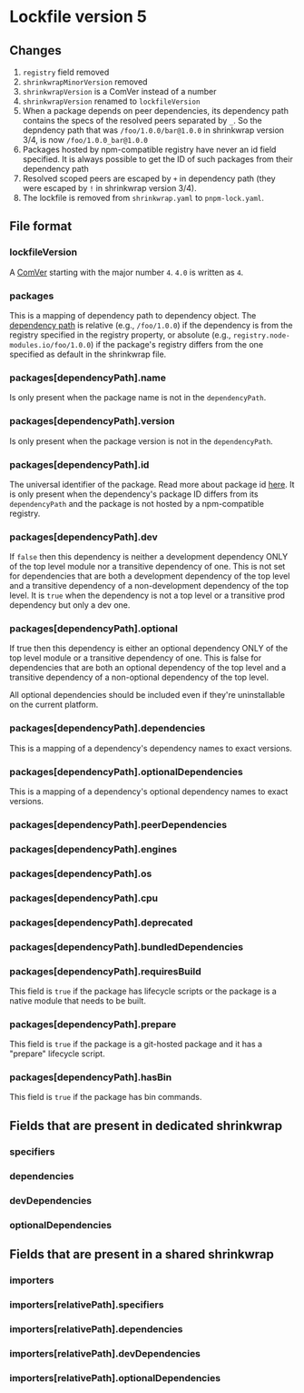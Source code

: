 # Lockfile version 5

## Changes

1. `registry` field removed
1. `shrinkwrapMinorVersion` removed
1. `shrinkwrapVersion` is a ComVer instead of a number
1. `shrinkwrapVersion` renamed to `lockfileVersion`
1. When a package depends on peer dependencies, its dependency path contains the specs of the resolved peers separated by `_`. So the depndency path that was `/foo/1.0.0/bar@1.0.0` in shrinkwrap version 3/4, is now `/foo/1.0.0_bar@1.0.0`
1. Packages hosted by npm-compatible registry have never an id field specified. It is always possible to get the ID of such packages from their dependency path
1. Resolved scoped peers are escaped by `+` in dependency path (they were escaped by `!` in shrinkwrap version 3/4).
1. The lockfile is removed from `shrinkwrap.yaml` to `pnpm-lock.yaml`.

## File format

### lockfileVersion

A [ComVer](https://github.com/staltz/comver) starting with the major number `4`. `4.0` is written as `4`.

### packages

This is a mapping of dependency path to dependency object. The [dependency path](../dependency-path.md) is relative (e.g., `/foo/1.0.0`) if the dependency
is from the registry specified in the registry property, or absolute (e.g., `registry.node-modules.io/foo/1.0.0`) if the package's
registry differs from the one specified as default in the shrinkwrap file.

### packages[dependencyPath].name

Is only present when the package name is not in the `dependencyPath`.

### packages[dependencyPath].version

Is only present when the package version is not in the `dependencyPath`.

### packages[dependencyPath].id

The universal identifier of the package. Read more about package id [here](../package-id.md).
It is only present when the dependency's package ID differs from its `dependencyPath` and the package is not hosted by a npm-compatible registry.

### packages[dependencyPath].dev

If `false` then this dependency is neither a development dependency ONLY of the top level module nor a transitive dependency of one. This is not set for dependencies that are both a development dependency of the top level and a transitive dependency of a non-development dependency of the top level.
It is `true` when the dependency is not a top level or a transitive prod dependency but only a dev one.

### packages[dependencyPath].optional

If true then this dependency is either an optional dependency ONLY of the top level module or a transitive dependency of one. This is false for dependencies that are both an optional dependency of the top level and a transitive dependency of a non-optional dependency of the top level.

All optional dependencies should be included even if they're uninstallable on the current platform.

### packages[dependencyPath].dependencies

This is a mapping of a dependency's dependency names to exact versions.

### packages[dependencyPath].optionalDependencies

This is a mapping of a dependency's optional dependency names to exact versions.

### packages[dependencyPath].peerDependencies

### packages[dependencyPath].engines

### packages[dependencyPath].os

### packages[dependencyPath].cpu

### packages[dependencyPath].deprecated

### packages[dependencyPath].bundledDependencies

### packages[dependencyPath].requiresBuild

This field is `true` if the package has lifecycle scripts or the package is a native module that needs to be built.

### packages[dependencyPath].prepare

This field is `true` if the package is a git-hosted package and it has a "prepare" lifecycle script.

### packages[dependencyPath].hasBin

This field is `true` if the package has bin commands.

## Fields that are present in dedicated shrinkwrap

### specifiers

### dependencies

### devDependencies

### optionalDependencies

## Fields that are present in a shared shrinkwrap

### importers

### importers[relativePath].specifiers

### importers[relativePath].dependencies

### importers[relativePath].devDependencies

### importers[relativePath].optionalDependencies
